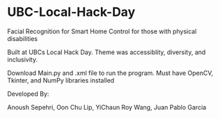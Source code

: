 # UBC-Local-Hack-Day
Facial Recognition for Smart Home Control for those with physical disabilities

Built at UBCs Local Hack Day. Theme was accessiblity, diversity, and inclusivity. 

Download Main.py and .xml file to run the program. Must have OpenCV, Tkinter, and NumPy libraries installed

Developed By:

Anoush Sepehri, 
Oon Chu Lip, 
YiChaun Roy Wang, 
Juan Pablo Garcia
